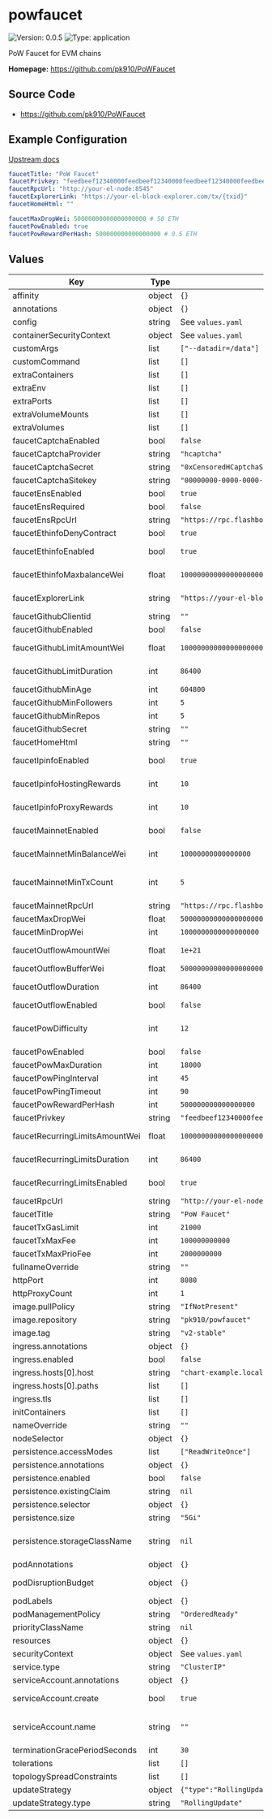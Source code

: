 
# powfaucet

![Version: 0.0.5](https://img.shields.io/badge/Version-0.0.5-informational?style=flat-square) ![Type: application](https://img.shields.io/badge/Type-application-informational?style=flat-square)

PoW Faucet for EVM chains

**Homepage:** <https://github.com/pk910/PoWFaucet>

## Source Code

* <https://github.com/pk910/PoWFaucet>

## Example Configuration

[Upstream docs](https://github.com/pk910/PoWFaucet/wiki/Operator-Wiki)

```yaml
faucetTitle: "PoW Faucet"
faucetPrivkey: "feedbeef12340000feedbeef12340000feedbeef12340000feedbeef12340000"
faucetRpcUrl: "http://your-el-node:8545"
faucetExplorerLink: "https://your-el-block-explorer.com/tx/{txid}"
faucetHomeHtml: ""

faucetMaxDropWei: 50000000000000000000 # 50 ETH
faucetPowEnabled: true
faucetPowRewardPerHash: 500000000000000000 # 0.5 ETH
```

## Values

| Key | Type | Default | Description |
|-----|------|---------|-------------|
| affinity | object | `{}` | Affinity configuration for pods |
| annotations | object | `{}` | Annotations for the StatefulSet |
| config | string | See `values.yaml` | Config file |
| containerSecurityContext | object | See `values.yaml` | The security context for containers |
| customArgs | list | `["--datadir=/data"]` | Custom args for the powfaucet container |
| customCommand | list | `[]` | Command replacement for the powfaucet container |
| extraContainers | list | `[]` | Additional containers |
| extraEnv | list | `[]` | Additional env variables |
| extraPorts | list | `[]` | Additional ports. Useful when using extraContainers |
| extraVolumeMounts | list | `[]` | Additional volume mounts |
| extraVolumes | list | `[]` | Additional volumes |
| faucetCaptchaEnabled | bool | `false` | Enable captcha module |
| faucetCaptchaProvider | string | `"hcaptcha"` | Captcha module: provider (hcaptcha / recaptcha) |
| faucetCaptchaSecret | string | `"0xCensoredHCaptchaSecretKey"` | Captcha module: provider secret |
| faucetCaptchaSitekey | string | `"00000000-0000-0000-0000-000000000000"` | Captcha module: provider site key |
| faucetEnsEnabled | bool | `true` | Enable ENS module |
| faucetEnsRequired | bool | `false` | ENS module: enforce ens name to use the faucet |
| faucetEnsRpcUrl | string | `"https://rpc.flashbots.net/"` | ENS module: rpc url (mainnet) |
| faucetEthinfoDenyContract | bool | `true` | Ethinfo module: deny contract addresses |
| faucetEthinfoEnabled | bool | `true` | Enable ethinfo module (check target wallet balance / type) |
| faucetEthinfoMaxbalanceWei | float | `100000000000000000000` | Ethinfo module: check balance and deny session if balance exceeds the limit (in wei) |
| faucetExplorerLink | string | `"https://your-el-block-explorer.com/tx/{txid}"` | Link to el block explorer ({txid} as placeholder for transaction hash) |
| faucetGithubClientid | string | `""` | Github module: github app client id |
| faucetGithubEnabled | bool | `false` | Enable github module (require login to github) |
| faucetGithubLimitAmountWei | float | `100000000000000000000` | Github module: max amount each github user is allowed to request in total |
| faucetGithubLimitDuration | int | `86400` | Github module: aggregation duration for the max request amount check |
| faucetGithubMinAge | int | `604800` | Github module: minimum account age (in seconds) |
| faucetGithubMinFollowers | int | `5` | Github module: minimum number of followers |
| faucetGithubMinRepos | int | `5` | Github module: minimum number of repositories |
| faucetGithubSecret | string | `""` | Github module: github app client secret |
| faucetHomeHtml | string | `""` | Additional html to show on the faucet page |
| faucetIpinfoEnabled | bool | `true` | Enable ipinfo module (resolve ip infos from ip-api.com) |
| faucetIpinfoHostingRewards | int | `10` | Ipinfo module: reward rate if ip is in a hosting range (in %) |
| faucetIpinfoProxyRewards | int | `10` | Ipinfo module: reward rate if ip is in a proxy range (in %) |
| faucetMainnetEnabled | bool | `false` | Enable mainnet module (check mainnet wallet balance / nonce) |
| faucetMainnetMinBalanceWei | int | `10000000000000000` | Mainnet module: min balance the user needs to hold in his mainnet wallet to use the faucet |
| faucetMainnetMinTxCount | int | `5` | Mainnet module: min number of transactions the user needs to have sent from the mainnet wallet to use the faucet |
| faucetMainnetRpcUrl | string | `"https://rpc.flashbots.net/"` | Mainnet module: rpc url (mainnet) |
| faucetMaxDropWei | float | `50000000000000000000` | Default/Maximum drop amount in wei |
| faucetMinDropWei | int | `1000000000000000000` | Minimum drop amount in wei |
| faucetOutflowAmountWei | float | `1e+21` | Outflow module: allowed amount of ETH (amount/duration) (in wei) |
| faucetOutflowBufferWei | float | `500000000000000000000` | Outflow module: amount overflow buffer (in wei) |
| faucetOutflowDuration | int | `86400` | Outflow module: duration for the allowed amouunt (amount/duration) (in wei) |
| faucetOutflowEnabled | bool | `false` | Enable outflow module (limit global faucet outflow) |
| faucetPowDifficulty | int | `12` | PoW module: mining difficulty (see https://github.com/pk910/PoWFaucet/wiki/Operator-Wiki#eligible-hashes) |
| faucetPowEnabled | bool | `false` | Enable PoW module (require mining) |
| faucetPowMaxDuration | int | `18000` | PoW module: max mining time (in seconds) |
| faucetPowPingInterval | int | `45` | PoW module: ping interval for websocket connection |
| faucetPowPingTimeout | int | `90` | PoW module: ping timeout for websocket connection |
| faucetPowRewardPerHash | int | `500000000000000000` | PoW module: drop amount per eligible hash |
| faucetPrivkey | string | `"feedbeef12340000feedbeef12340000feedbeef12340000feedbeef12340000"` | Faucet wallet private key |
| faucetRecurringLimitsAmountWei | float | `100000000000000000000` | Recurring module: max amount a recurring user is allowed to request in total |
| faucetRecurringLimitsDuration | int | `86400` | Recurring module: aggregation duration for the max request amount check |
| faucetRecurringLimitsEnabled | bool | `true` | Enable recurring module (enforce limits for recurring users) |
| faucetRpcUrl | string | `"http://your-el-node:8545"` | Faucet el node rpc |
| faucetTitle | string | `"PoW Faucet"` | Faucet title |
| faucetTxGasLimit | int | `21000` | Transaction gas limit |
| faucetTxMaxFee | int | `100000000000` | Max transaction gas fee (in wei) |
| faucetTxMaxPrioFee | int | `2000000000` | Max transaction priority fee (in wei) |
| fullnameOverride | string | `""` | Overrides the chart's computed fullname |
| httpPort | int | `8080` | HTTP port for faucet interface |
| httpProxyCount | int | `1` | number of HTTP proxies in front of the faucet |
| image.pullPolicy | string | `"IfNotPresent"` | powfaucet container pull policy |
| image.repository | string | `"pk910/powfaucet"` | powfaucet container image repository |
| image.tag | string | `"v2-stable"` | powfaucet container image tag |
| ingress.annotations | object | `{}` | Annotations for Ingress |
| ingress.enabled | bool | `false` | Ingress resource for the HTTP API |
| ingress.hosts[0].host | string | `"chart-example.local"` |  |
| ingress.hosts[0].paths | list | `[]` |  |
| ingress.tls | list | `[]` | Ingress TLS |
| initContainers | list | `[]` | Additional init containers |
| nameOverride | string | `""` | Overrides the chart's name |
| nodeSelector | object | `{}` | Node selector for pods |
| persistence.accessModes | list | `["ReadWriteOnce"]` | Access mode for the volume claim template |
| persistence.annotations | object | `{}` | Annotations for volume claim template |
| persistence.enabled | bool | `false` | Uses an EmptyDir when not enabled |
| persistence.existingClaim | string | `nil` | Use an existing PVC when persistence.enabled |
| persistence.selector | object | `{}` | Selector for volume claim template |
| persistence.size | string | `"5Gi"` | Requested size for volume claim template |
| persistence.storageClassName | string | `nil` | Use a specific storage class E.g 'local-path' for local storage to achieve best performance Read more (https://github.com/rancher/local-path-provisioner) |
| podAnnotations | object | `{}` | Pod annotations |
| podDisruptionBudget | object | `{}` | Define the PodDisruptionBudget spec If not set then a PodDisruptionBudget will not be created |
| podLabels | object | `{}` | Pod labels |
| podManagementPolicy | string | `"OrderedReady"` | Pod management policy |
| priorityClassName | string | `nil` | Pod priority class |
| resources | object | `{}` | Resource requests and limits |
| securityContext | object | See `values.yaml` | The security context for pods |
| service.type | string | `"ClusterIP"` | Service type |
| serviceAccount.annotations | object | `{}` | Annotations to add to the service account |
| serviceAccount.create | bool | `true` | Specifies whether a service account should be created |
| serviceAccount.name | string | `""` | The name of the service account to use. If not set and create is true, a name is generated using the fullname template |
| terminationGracePeriodSeconds | int | `30` | How long to wait until the pod is forcefully terminated |
| tolerations | list | `[]` | Tolerations for pods |
| topologySpreadConstraints | list | `[]` | Topology Spread Constraints for pods |
| updateStrategy | object | `{"type":"RollingUpdate"}` | Update strategy for the Statefulset |
| updateStrategy.type | string | `"RollingUpdate"` | Update strategy type |
